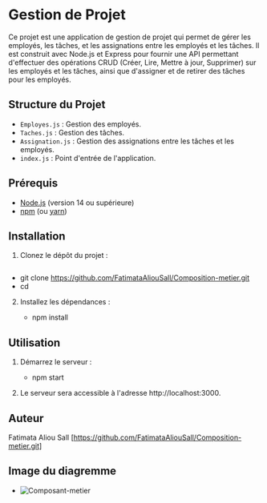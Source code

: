 # Gestion de Projet

Ce projet est une application de gestion de projet qui permet de gérer les employés, les tâches, et les assignations entre les employés et les tâches. Il est construit avec Node.js et Express pour fournir une API permettant d'effectuer des opérations CRUD (Créer, Lire, Mettre à jour, Supprimer) sur les employés et les tâches, ainsi que d'assigner et de retirer des tâches pour les employés.

## Structure du Projet

- `Employes.js` : Gestion des employés.
- `Taches.js` : Gestion des tâches.
- `Assignation.js` : Gestion des assignations entre les tâches et les employés.
- `index.js` : Point d'entrée de l'application.

## Prérequis

- [Node.js](https://nodejs.org/) (version 14 ou supérieure)
- [npm](https://www.npmjs.com/) (ou [yarn](https://yarnpkg.com/))

## Installation

1. Clonez le dépôt du projet :

   ```bash
  - git clone <https://github.com/FatimataAliouSall/Composition-metier.git>
  - cd <employee-management>

2.  Installez les dépendances :


    - npm install



##  Utilisation


1.  Démarrez le serveur :

    - npm start


2.  Le serveur sera accessible à l'adresse http://localhost:3000.


##   Auteur

   Fatimata Aliou Sall [https://github.com/FatimataAliouSall/Composition-metier.git]

##   Image du diagremme 


   - ![Composant-metier](./asset/images/Composant-metier.PNG)
